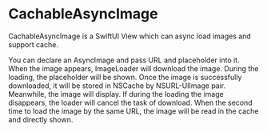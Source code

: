 # CachableAsyncImage

CachableAsyncImage is a SwiftUI View which can async load images and support cache.

You can declare an AsyncImage and pass URL and placeholder into it. When the image appears, ImageLoader will download the image. During the loading, the placeholder will be shown. Once the image is successfully downloaded, it will be stored in NSCache by NSURL-UIImage pair. Meanwhile, the image will display. If during the loading the image disappears, the loader will cancel the task of download. 
When the second time to load the image by the same URL, the image will be read in the cache and directly shown. 